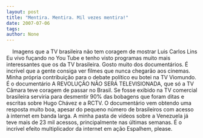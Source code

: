 ```yaml
---
layout: post
title: "Mentira. Mentira. Mil vezes mentira!"
date: 2007-07-06
tags: 
author: None
---
```


&nbsp;
&nbsp;
Imagens que a TV brasileira n&atilde;o tem coragem de mostrar 
Luis Carlos Lins
Eu vivo fu&ccedil;ando no You Tube e tenho visto programas muito mais interessantes que os da TV brasileira. Gosto muito dos document&aacute;rios. &Eacute; incr&iacute;vel que a gente consiga ver filmes que nunca chegar&atilde;o aos cinemas. 
Minha pr&oacute;pria contribui&ccedil;&atilde;o para o debate pol&iacute;tico eu botei na TV Viomundo. &Eacute; o document&aacute;rio A REVOLU&Ccedil;&Atilde;O N&Atilde;O SER&Aacute; TELEVISIONADA, que s&oacute; a TV C&acirc;mara teve coragem de passar no Brasil. 
Se fosse exibido na TV comercial brasileira serviria para desmentir 90% das bobagens que foram ditas e escritas sobre Hugo Ch&aacute;vez e a RCTV. 
O document&aacute;rio vem obtendo uma resposta muito boa, apesar do pequeno n&uacute;mero de brasileiros com acesso &agrave; internet em banda larga. 
A minha pasta de v&iacute;deos sobre a Venezuela j&aacute; teve mais de 23 mil acessos, principalmente nas &uacute;ltimas semanas. &Eacute; o incr&iacute;vel efeito multiplicador da internet em a&ccedil;&atilde;o 
Espalhem, please. 